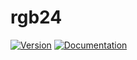# rgb24

[![Version](https://img.shields.io/crates/v/rgb24.svg)](https://crates.io/crates/rgb24)
[![Documentation](https://docs.rs/rgb24/badge.svg)](https://docs.rs/rgb24)
